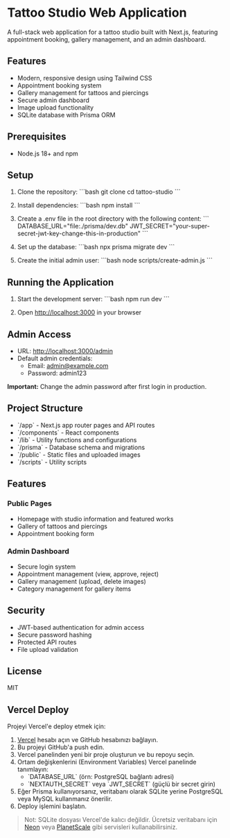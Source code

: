 # Tattoo Studio Web Application

A full-stack web application for a tattoo studio built with Next.js, featuring appointment booking, gallery management, and an admin dashboard.

## Features

- Modern, responsive design using Tailwind CSS
- Appointment booking system
- Gallery management for tattoos and piercings
- Secure admin dashboard
- Image upload functionality
- SQLite database with Prisma ORM

## Prerequisites

- Node.js 18+ and npm

## Setup

1. Clone the repository:
\`\`\`bash
git clone <repository-url>
cd tattoo-studio
\`\`\`

2. Install dependencies:
\`\`\`bash
npm install
\`\`\`

3. Create a .env file in the root directory with the following content:
\`\`\`
DATABASE_URL="file:./prisma/dev.db"
JWT_SECRET="your-super-secret-jwt-key-change-this-in-production"
\`\`\`

4. Set up the database:
\`\`\`bash
npx prisma migrate dev
\`\`\`

5. Create the initial admin user:
\`\`\`bash
node scripts/create-admin.js
\`\`\`

## Running the Application

1. Start the development server:
\`\`\`bash
npm run dev
\`\`\`

2. Open [http://localhost:3000](http://localhost:3000) in your browser

## Admin Access

- URL: [http://localhost:3000/admin](http://localhost:3000/admin)
- Default admin credentials:
  - Email: admin@example.com
  - Password: admin123

**Important:** Change the admin password after first login in production.

## Project Structure

- \`/app\` - Next.js app router pages and API routes
- \`/components\` - React components
- \`/lib\` - Utility functions and configurations
- \`/prisma\` - Database schema and migrations
- \`/public\` - Static files and uploaded images
- \`/scripts\` - Utility scripts

## Features

### Public Pages
- Homepage with studio information and featured works
- Gallery of tattoos and piercings
- Appointment booking form

### Admin Dashboard
- Secure login system
- Appointment management (view, approve, reject)
- Gallery management (upload, delete images)
- Category management for gallery items

## Security

- JWT-based authentication for admin access
- Secure password hashing
- Protected API routes
- File upload validation

## License

MIT

## Vercel Deploy

Projeyi Vercel'e deploy etmek için:

1. [Vercel](https://vercel.com/) hesabı açın ve GitHub hesabınızı bağlayın.
2. Bu projeyi GitHub'a push edin.
3. Vercel panelinden yeni bir proje oluşturun ve bu repoyu seçin.
4. Ortam değişkenlerini (Environment Variables) Vercel panelinde tanımlayın:
   - \`DATABASE_URL\` (örn: PostgreSQL bağlantı adresi)
   - \`NEXTAUTH_SECRET\` veya \`JWT_SECRET\` (güçlü bir secret girin)
5. Eğer Prisma kullanıyorsanız, veritabanı olarak SQLite yerine PostgreSQL veya MySQL kullanmanız önerilir.
6. Deploy işlemini başlatın.

> Not: SQLite dosyası Vercel'de kalıcı değildir. Ücretsiz veritabanı için [Neon](https://neon.tech/) veya [PlanetScale](https://planetscale.com/) gibi servisleri kullanabilirsiniz.